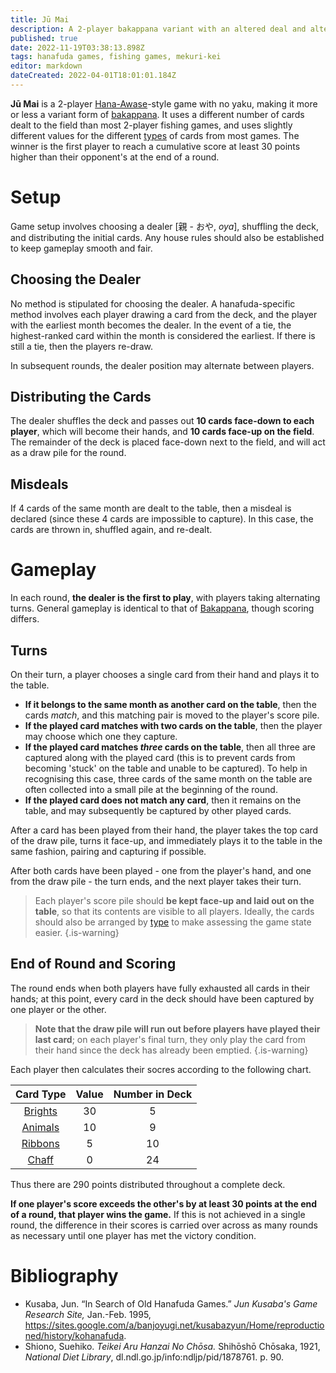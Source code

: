 ```yaml
---
title: Jū Mai
description: A 2-player bakappana variant with an altered deal and altered card values.
published: true
date: 2022-11-19T03:38:13.898Z
tags: hanafuda games, fishing games, mekuri-kei
editor: markdown
dateCreated: 2022-04-01T18:01:01.184Z
---
```


**Jū Mai** is a 2-player [Hana-Awase](/en/hanafuda/games/hana-awase)-style game with no yaku, making it more or less a variant form of [bakappana](/en/hanafuda/games/bakappana). It uses a different number of cards dealt to the field than most 2-player fishing games, and uses slightly different values for the different [types](/en/hanafuda/types) of cards from most games. The winner is the first player to reach a cumulative score at least 30 points higher than their opponent's at the end of a round.

# Setup
Game setup involves choosing a dealer [親 - おや, *oya*], shuffling the deck, and distributing the initial cards. Any house rules should also be established to keep gameplay smooth and fair.
## Choosing the Dealer
No method is stipulated for choosing the dealer. A hanafuda-specific method involves each player drawing a card from the deck, and the player with the earliest month becomes the dealer. In the event of a tie, the highest-ranked card within the month is considered the earliest. If there is still a tie, then the players re-draw.

In subsequent rounds, the dealer position may alternate between players.
## Distributing the Cards
The dealer shuffles the deck and passes out **10 cards face-down to each player**, which will become their hands, and **10 cards face-up on the field**. The remainder of the deck is placed face-down next to the field, and will act as a draw pile for the round.
## Misdeals
If 4 cards of the same month are dealt to the table, then a misdeal is declared (since these 4 cards are impossible to capture). In this case, the cards are thrown in, shuffled again, and re-dealt.
# Gameplay
In each round, **the dealer is the first to play**, with players taking alternating turns. General gameplay is identical to that of [Bakappana](/en/hanafuda/games/bakappana), though scoring differs.
## Turns
On their turn, a player chooses a single card from their hand and plays it to the table.

* **If it belongs to the same month as another card on the table**, then the cards *match*, and this matching pair is moved to the player's score pile.
* **If the played card matches with two cards on the table**, then the player may choose which one they capture.
* **If the played card matches *three* cards on the table**, then all three are captured along with the played card (this is to prevent cards from becoming 'stuck' on the table and unable to be captured). To help in recognising this case, three cards of the same month on the table are often collected into a small pile at the beginning of the round.
* **If the played card does not match any card**, then it remains on the table, and may subsequently be captured by other played cards.

After a card has been played from their hand, the player takes the top card of the draw pile, turns it face-up, and immediately plays it to the table in the same fashion, pairing and capturing if possible.

After both cards have been played - one from the player's hand, and one from the draw pile - the turn ends, and the next player takes their turn.

> Each player's score pile should **be kept face-up and laid out on the table**, so that its contents are visible to all players. Ideally, the cards should also be arranged by [type](/en/hanafuda/types) to make assessing the game state easier.
{.is-warning}
## End of Round and Scoring
The round ends when both players have fully exhausted all cards in their hands; at this point, every card in the deck should have been captured by one player or the other.

> **Note that the draw pile will run out before players have played their last card**; on each player's final turn, they only play the card from their hand since the deck has already been emptied.
{.is-warning}


Each player then calculates their socres according to the following chart.

|Card Type|Value|Number in Deck|
|:---:|:---:|:---:|
|[Brights](/en/hanafuda/types/brights)|30|5|
|[Animals](/en/hanafuda/types/animals)|10|9|
|[Ribbons](/en/hanafuda/types/ribbons)|5|10|
|[Chaff](/en/hanafuda/types/chaff)|0|24|
Thus there are 290 points distributed throughout a complete deck.

**If one player's score exceeds the other's by at least 30 points at the end of a round, that player wins the game.** If this is not achieved in a single round, the difference in their scores is carried over across as many rounds as necessary until one player has met the victory condition.
# Bibliography
- Kusaba, Jun. “In Search of Old Hanafuda Games.” *Jun Kusaba's Game Research Site,* Jan.-Feb. 1995, https://sites.google.com/a/banjoyugi.net/kusabazyun/Home/reproductioned/history/kohanafuda.
- Shiono, Suehiko. *Teikei Aru Hanzai No Chōsa.* Shihōshō Chōsaka, 1921, *National Diet Library*, dl.ndl.go.jp/info:ndljp/pid/1878761. p. 90.

